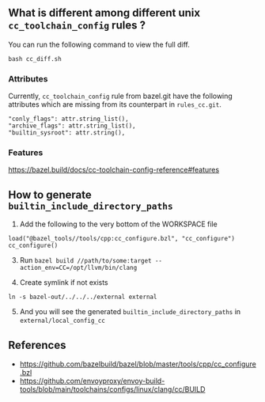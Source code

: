 
## What is different among different unix `cc_toolchain_config` rules ?

You can run the following command to view the full diff.
```
bash cc_diff.sh
```

### Attributes
Currently, `cc_toolchain_config` rule from bazel.git have the following attributes
 which are missing from its counterpart in `rules_cc.git`.

```
"conly_flags": attr.string_list(),
"archive_flags": attr.string_list(),
"builtin_sysroot": attr.string(),
```

### Features
https://bazel.build/docs/cc-toolchain-config-reference#features

## How to generate `builtin_include_directory_paths`

1. Add the following to the very bottom of the WORKSPACE file

```
load("@bazel_tools//tools/cpp:cc_configure.bzl", "cc_configure")
cc_configure()
```

3. Run `bazel build //path/to/some:target --action_env=CC=/opt/llvm/bin/clang`

4. Create symlink if not exists

```
ln -s bazel-out/../../../external external
```

5. And you will see the generated `builtin_include_directory_paths` in `external/local_config_cc`

## References
- https://github.com/bazelbuild/bazel/blob/master/tools/cpp/cc_configure.bzl
- https://github.com/envoyproxy/envoy-build-tools/blob/main/toolchains/configs/linux/clang/cc/BUILD


